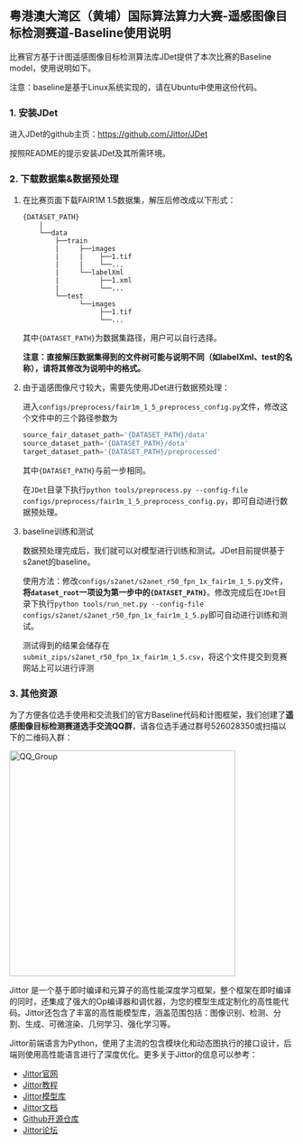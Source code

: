 ## 粤港澳大湾区（黄埔）国际算法算力大赛-遥感图像目标检测赛道-Baseline使用说明

比赛官方基于计图遥感图像目标检测算法库JDet提供了本次比赛的Baseline model，使用说明如下。

注意：baseline是基于Linux系统实现的，请在Ubuntu中使用这份代码。

### 1. 安装JDet

进入JDet的github主页：https://github.com/Jittor/JDet

按照README的提示安装JDet及其所需环境。

### 2. 下载数据集&数据预处理

1. 在比赛页面下载FAIR1M 1.5数据集，解压后修改成以下形式：

    ```
    {DATASET_PATH}
        |
        └──data 
            ├──train
            |     ├──images
            |     |    ├──1.tif
            |     |    └──...
            |     └──labelXml
            |          ├──1.xml
            |          └──...
            └──test
                  └──images
                       ├──1.tif
                       └──...
    ```

    其中`{DATASET_PATH}`为数据集路径，用户可以自行选择。

    **注意：直接解压数据集得到的文件树可能与说明不同（如labelXml、test的名称），请将其修改为说明中的格式。**

2. 由于遥感图像尺寸较大，需要先使用JDet进行数据预处理：

    进入`configs/preprocess/fair1m_1_5_preprocess_config.py`文件，修改这个文件中的三个路径参数为

    ```python
    source_fair_dataset_path='{DATASET_PATH}/data'
    source_dataset_path='{DATASET_PATH}/dota'
    target_dataset_path='{DATASET_PATH}/preprocessed'
    ```

    其中`{DATASET_PATH}`与前一步相同。

    在`JDet`目录下执行`python tools/preprocess.py --config-file configs/preprocess/fair1m_1_5_preprocess_config.py`，即可自动进行数据预处理。

3. baseline训练和测试

    数据预处理完成后，我们就可以对模型进行训练和测试。JDet目前提供基于s2anet的baseline。

    使用方法：修改`configs/s2anet/s2anet_r50_fpn_1x_fair1m_1_5.py`文件，**将`dataset_root`一项设为第一步中的`{DATASET_PATH}`**。修改完成后在`JDet`目录下执行`python tools/run_net.py --config-file configs/s2anet/s2anet_r50_fpn_1x_fair1m_1_5.py`即可自动进行训练和测试。

    测试得到的结果会储存在`submit_zips/s2anet_r50_fpn_1x_fair1m_1_5.csv`，将这个文件提交到竞赛网站上可以进行评测


### 3. 其他资源
为了方便各位选手使用和交流我们的官方Baseline代码和计图框架，我们创建了**遥感图像目标检测赛道选手交流QQ群**，请各位选手通过群号526028350或扫描以下的二维码入群：

<img src="https://user-images.githubusercontent.com/73881739/183240213-5b0ef70f-e11e-4d1c-bb3c-87c4e8a987f3.jpg" alt="QQ_Group" width="400"/>


Jittor 是一个基于即时编译和元算子的高性能深度学习框架，整个框架在即时编译的同时，还集成了强大的Op编译器和调优器，为您的模型生成定制化的高性能代码。Jittor还包含了丰富的高性能模型库，涵盖范围包括：图像识别、检测、分割、生成、可微渲染、几何学习、强化学习等。

Jittor前端语言为Python，使用了主流的包含模块化和动态图执行的接口设计，后端则使用高性能语言进行了深度优化。更多关于Jittor的信息可以参考：
*  [Jittor官网](https://cg.cs.tsinghua.edu.cn/jittor/)
*  [Jittor教程](https://cg.cs.tsinghua.edu.cn/jittor/tutorial/)
*  [Jittor模型库](https://cg.cs.tsinghua.edu.cn/jittor/resources/)
*  [Jittor文档](https://cg.cs.tsinghua.edu.cn/jittor/assets/docs/index.html)
*  [Github开源仓库](https://github.com/jittor/jittor)
*  [Jittor论坛](https://discuss.jittor.org)

